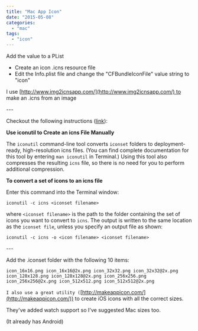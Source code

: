 ```yaml
---
title: "Mac App Icon"
date: "2015-05-08"
categories: 
  - "mac"
tags: 
  - "icon"
---
```


Add the value to a PList

- Create an icon .icns resource file
- Edit the Info.plist file and change the "CFBundleIconFile" value string to "icon"

I use [http://www.img2icnsapp.com/](http://www.img2icnsapp.com/) to make an .icns from an image

\---

Checkout the following instructions ([link](http://developer.apple.com/library/mac/#documentation/GraphicsAnimation/Conceptual/HighResolutionOSX/Optimizing/Optimizing.html)):

**Use iconutil to Create an icns File Manually**

The `iconutil` command-line tool converts `iconset` folders to deployment-ready, high-resolution icns files. (You can find complete documentation for this tool by entering `man iconutil` in Terminal.) Using this tool also compresses the resulting `icns` file, so there is no need for you to perform additional compression.

**To convert a set of icons to an icns file**

Enter this command into the Terminal window:

`iconutil -c icns <iconset filename>`

where `<iconset filename>` is the path to the folder containing the set of icons you want to convert to `icns`. The output is written to the same location as the `iconset file`, unless you specify an output file as shown:

`iconutil -c icns -o <icon filename> <iconset filename>`

\---

Add the .iconset folder with the following 10 items:

`icon_16x16.png icon_16x16@2x.png icon_32x32.png icon_32x32@2x.png icon_128x128.png icon_128x128@2x.png icon_256x256.png icon_256x256@2x.png icon_512x512.png icon_512x512@2x.png`

`I also use a great utility (`[http://makeappicon.com/](http://makeappicon.com/)) to create iOS icons with all the correct sizes.

They've added watch support so I've suggested Mac sizes too.

(It already has Android)
